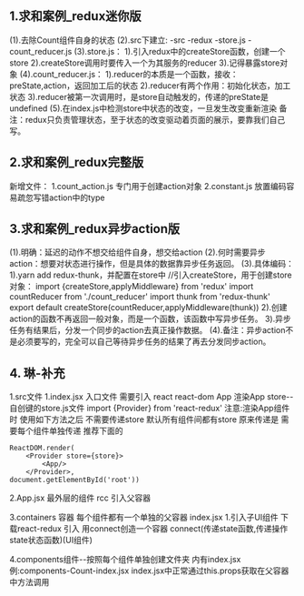 ## 1.求和案例_redux迷你版

(1).去除Count组件自身的状态
(2).src下建立:
            -src
                -redux
                    -store.js
                    -count_reducer.js
(3).store.js：
            1).引入redux中的createStore函数，创建一个store
            2).createStore调用时要传入一个为其服务的reducer
            3).记得暴露store对象
(4).count_reducer.js：
            1).reducer的本质是一个函数，接收：preState,action，返回加工后的状态
            2).reducer有两个作用：初始化状态，加工状态
            3).reducer被第一次调用时，是store自动触发的，传递的preState是undefined
(5).在index.js中检测store中状态的改变，一旦发生改变重新渲染<App/>
        备注：redux只负责管理状态，至于状态的改变驱动着页面的展示，要靠我们自己写。

## 2.求和案例_redux完整版

新增文件：
    1.count_action.js 专门用于创建action对象
    2.constant.js 放置编码容易疏忽写错action中的type

## 3.求和案例_redux异步action版

(1).明确：延迟的动作不想交给组件自身，想交给action
(2).何时需要异步action：想要对状态进行操作，但是具体的数据靠异步任务返回。
(3).具体编码：
        1).yarn add redux-thunk，并配置在store中
            //引入createStore，用于创建store对象：
            import {createStore,applyMiddleware} from 'redux'
            import countReducer from './count_reducer'
            import thunk from 'redux-thunk'
            export default createStore(countReducer,applyMiddleware(thunk))
        2).创建action的函数不再返回一般对象，而是一个函数，该函数中写异步任务。
        3).异步任务有结果后，分发一个同步的action去真正操作数据。
(4).备注：异步action不是必须要写的，完全可以自己等待异步任务的结果了再去分发同步action。

## 4. 琳-补充

1.src文件
1.index.jsx 入口文件 需要引入
react react-dom App 渲染App store--自创键的store.js文件
import {Provider} from 'react-redux'
注意:渲染App组件时 使用如下方法之后 不需要传递store 默认所有组件间都有store
原来传递是<App store={store}/> 需要每个组件单独传递 推荐下面的

    ReactDOM.render(
        <Provider store={store}>
            <App/>
        </Provider>,
    document.getElementById('root'))


2.App.jsx 最外层的组件 rcc  引入父容器 

3.containers 容器  每个组件都有一个单独的父容器 index.jsx
    1.引入子UI组件 下载react-redux 引入  用connect创造一个容器 connect(传递state函数,传递操作state状态函数)(UI组件)

4.components组件--按照每个组件单独创建文件夹 内有index.jsx
    例:components-Count-index.jsx
    index.jsx中正常通过this.props获取在父容器中方法调用
	

